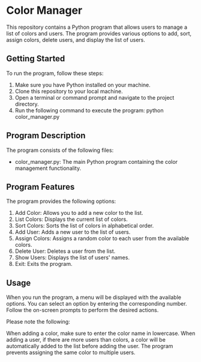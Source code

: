 # Color Manager

This repository contains a Python program that allows users to manage a list of colors and users. The program provides various options to add, sort, assign colors, delete users, and display the list of users.

## Getting Started

To run the program, follow these steps:

1. Make sure you have Python installed on your machine.
2. Clone this repository to your local machine.
3. Open a terminal or command prompt and navigate to the project directory.
4. Run the following command to execute the program:
	python color_manager.py

## Program Description

The program consists of the following files:
- color_manager.py: The main Python program containing the color management functionality.

## Program Features

The program provides the following options:

1. Add Color: Allows you to add a new color to the list.
2. List Colors: Displays the current list of colors.
3. Sort Colors: Sorts the list of colors in alphabetical order.
4. Add User: Adds a new user to the list of users.
5. Assign Colors: Assigns a random color to each user from the available colors.
6. Delete User: Deletes a user from the list.
7. Show Users: Displays the list of users' names.
8. Exit: Exits the program.


## Usage

When you run the program, a menu will be displayed with the available options. You can select an option by entering the corresponding number. Follow the on-screen prompts to perform the desired actions.

Please note the following:

When adding a color, make sure to enter the color name in lowercase.
When adding a user, if there are more users than colors, a color will be automatically added to the list before adding the user.
The program prevents assigning the same color to multiple users.
